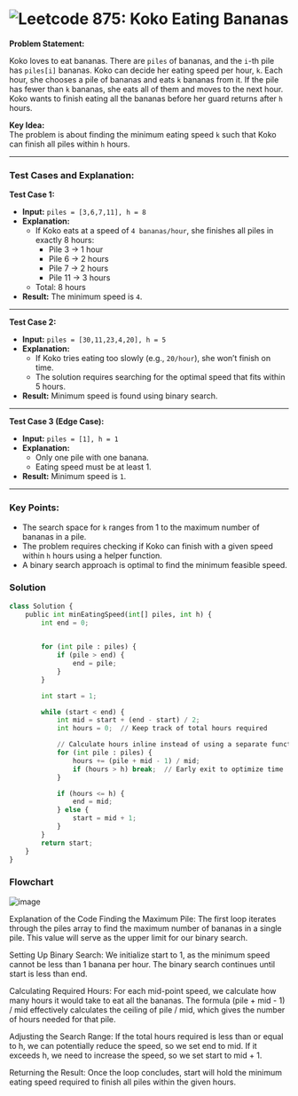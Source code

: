 # ![**Leetcode 875: Koko Eating Bananas**](https://leetcode.com/problems/koko-eating-bananas/)  

**Problem Statement:** 


Koko loves to eat bananas. There are `piles` of bananas, and the `i`-th pile has `piles[i]` bananas. Koko can decide her eating speed per hour, `k`. Each hour, she chooses a pile of bananas and eats `k` bananas from it. If the pile has fewer than `k` bananas, she eats all of them and moves to the next hour. Koko wants to finish eating all the bananas before her guard returns after `h` hours.  

**Key Idea:**  
The problem is about finding the minimum eating speed `k` such that Koko can finish all piles within `h` hours.  

---

### **Test Cases and Explanation:**

**Test Case 1:**  
- **Input:** `piles = [3,6,7,11], h = 8`  
- **Explanation:**  
  - If Koko eats at a speed of `4 bananas/hour`, she finishes all piles in exactly 8 hours:  
    - Pile 3 → 1 hour  
    - Pile 6 → 2 hours  
    - Pile 7 → 2 hours  
    - Pile 11 → 3 hours  
  - Total: 8 hours  
- **Result:** The minimum speed is `4`.

---

**Test Case 2:**  
- **Input:** `piles = [30,11,23,4,20], h = 5`  
- **Explanation:**  
  - If Koko tries eating too slowly (e.g., `20/hour`), she won’t finish on time.  
  - The solution requires searching for the optimal speed that fits within 5 hours.  
- **Result:** Minimum speed is found using binary search.

---

**Test Case 3 (Edge Case):**  
- **Input:** `piles = [1], h = 1`  
- **Explanation:**  
  - Only one pile with one banana.  
  - Eating speed must be at least 1.  
- **Result:** Minimum speed is `1`.

---

### **Key Points:**  
- The search space for `k` ranges from 1 to the maximum number of bananas in a pile.  
- The problem requires checking if Koko can finish with a given speed within `h` hours using a helper function.  
- A binary search approach is optimal to find the minimum feasible speed.  

### Solution

```python
class Solution {
    public int minEatingSpeed(int[] piles, int h) {
        int end = 0;

       
        for (int pile : piles) {
            if (pile > end) {
                end = pile;
            }
        }

        int start = 1;

        while (start < end) {
            int mid = start + (end - start) / 2;
            int hours = 0;  // Keep track of total hours required

            // Calculate hours inline instead of using a separate function
            for (int pile : piles) {
                hours += (pile + mid - 1) / mid;  
                if (hours > h) break;  // Early exit to optimize time
            }

            if (hours <= h) {
                end = mid; 
            } else {
                start = mid + 1;  
            }
        }
        return start;  
    }
}
```

### Flowchart

![image](https://github.com/user-attachments/assets/71ceb2dd-037a-442c-97ba-01ec11c23ad1)


Explanation of the Code
Finding the Maximum Pile: The first loop iterates through the piles array to find the maximum number of bananas in a single pile. This value will serve as the upper limit for our binary search.

Setting Up Binary Search: We initialize start to 1, as the minimum speed cannot be less than 1 banana per hour. The binary search continues until start is less than end.

Calculating Required Hours: For each mid-point speed, we calculate how many hours it would take to eat all the bananas. The formula (pile + mid - 1) / mid effectively calculates the ceiling of pile / mid, which gives the number of hours needed for that pile.

Adjusting the Search Range: If the total hours required is less than or equal to h, we can potentially reduce the speed, so we set end to mid. If it exceeds h, we need to increase the speed, so we set start to mid + 1.

Returning the Result: Once the loop concludes, start will hold the minimum eating speed required to finish all piles within the given hours.
